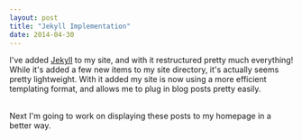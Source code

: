 ```yaml
---
layout: post
title: "Jekyll Implementation"
date: 2014-04-30
---
```


I've added <a href="https://jekyllrb.com/">Jekyll</a> to my site, and with it restructured pretty much everything! While it's added a few new items to my site directory, it's actually seems pretty lightweight. With it added my site is now using a more efficient templating format, and allows me to plug in blog posts pretty easily.

<br />
Next I'm going to work on displaying these posts to my homepage in a better way.